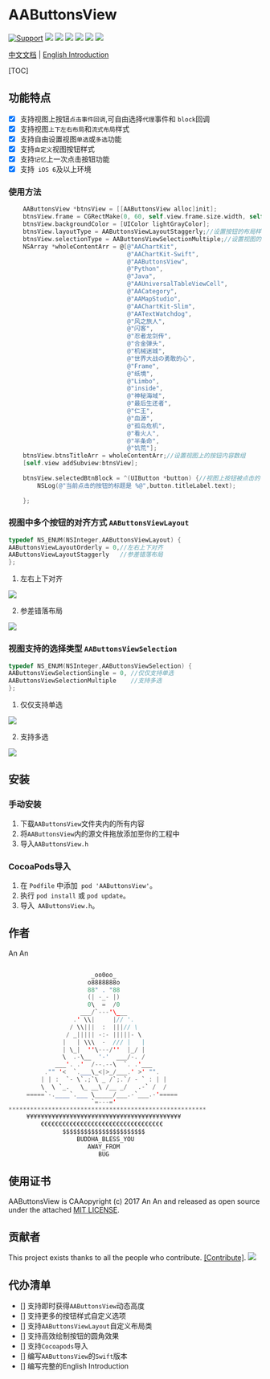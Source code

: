# AAButtonsView
[![Support](https://img.shields.io/badge/support-iOS%206%2B%20-blue.svg?style=flat)](https://www.apple.com/nl/ios/)
[![](https://img.shields.io/badge/license-MIT-brightgreen.svg)](https://github.com/AAChartModel/AAButtonsView/blob/master/LICENSE)
[![](https://img.shields.io/badge/language-OC-green.svg)](https://github.com/AAChartModel/AAButtonsView)
[![](https://img.shields.io/badge/support-Animation-yellow.svg)](https://github.com/AAChartModel/AAButtonsView)
[![](https://img.shields.io/badge/support-Swift-orange.svg)](https://github.com/AAChartModel/AAButtonsView-Swift)
[![](https://jaywcjlove.github.io/sb/lang/chinese.svg)](https://github.com/AAChartModel/AAButtonsView/blob/master/README-CHINESE.md)
[![](https://jaywcjlove.github.io/sb/lang/english.svg)](https://github.com/AAChartModel/AAButtonsView)

[中文文档](https://github.com/AAChartModel/AAButtonsView/blob/master/README-CHINESE.md)  |  [English Introduction](https://github.com/AAChartModel/AAButtonsView)

[TOC]

## 功能特点


- [x]  支持视图上按钮`点击事件回调`,可自由选择`代理`事件和 `block`回调
- [x]  支持视图`上下左右布局`和`流式布局`样式
- [x]  支持自由设置视图`单选`或`多选`功能
- [x]  支持`自定义`视图按钮样式
- [x]  支持`记忆`上一次点击按钮功能
- [x]  支持` iOS 6`及以上环境

### 使用方法
``` objective-c
    AAButtonsView *btnsView = [[AAButtonsView alloc]init];
    btnsView.frame = CGRectMake(0, 60, self.view.frame.size.width, self.view.frame.size.height-300);
    btnsView.backgroundColor = [UIColor lightGrayColor];
    btnsView.layoutType = AAButtonsViewLayoutStaggerly;//设置按钮的布局样式为流式布局
    btnsView.selectionType = AAButtonsViewSelectionMultiple;//设置视图的按钮是多选类型
    NSArray *wholeContentArr = @[@"AAChartKit",
                                 @"AAChartKit-Swift",
                                 @"AAButtonsView",
                                 @"Python",
                                 @"Java",
                                 @"AAUniversalTableViewCell",
                                 @"AACategory",
                                 @"AAMapStudio",
                                 @"AAChartKit-Slim",
                                 @"AATextWatchdog",
                                 @"风之旅人",
                                 @"闪客",
                                 @"忍者龙剑传",
                                 @"合金弹头",
                                 @"机械迷城",
                                 @"世界大战の勇敢的心",
                                 @"Frame",
                                 @"纸境",
                                 @"Limbo",
                                 @"inside",
                                 @"神秘海域",
                                 @"最后生还者",
                                 @"仁王",
                                 @"血源",
                                 @"孤岛危机",
                                 @"看火人",
                                 @"半条命",
                                 @"饥荒"];
    btnsView.btnsTitleArr = wholeContentArr;//设置视图上的按钮内容数组
    [self.view addSubview:btnsView];
    
    btnsView.selectedBtnBlock = ^(UIButton *button) {//视图上按钮被点击的 block 回调事件
        NSLog(@"当前点击的按钮的标题是 %@",button.titleLabel.text);
        
    };
```

### 视图中多个按钮的对齐方式 `AAButtonsViewLayout`

``` objective-c
typedef NS_ENUM(NSInteger,AAButtonsViewLayout) {
AAButtonsViewLayoutOrderly = 0,//左右上下对齐
AAButtonsViewLayoutStaggerly   //参差错落布局
};
```

1. 左右上下对齐

![](https://github.com/AAChartModel/loadHtmlCssJsDemo-master/blob/master/AAButtonsViewImageResource/上下左右对齐.png)

2. 参差错落布局

![](https://github.com/AAChartModel/loadHtmlCssJsDemo-master/blob/master/AAButtonsViewImageResource/参差错落样式.png)


### 视图支持的选择类型 `AAButtonsViewSelection`

``` objective-c
typedef NS_ENUM(NSInteger,AAButtonsViewSelection) {
AAButtonsViewSelectionSingle = 0, //仅仅支持单选
AAButtonsViewSelectionMultiple    //支持多选
};
```
1.  仅仅支持单选

![](https://github.com/AAChartModel/loadHtmlCssJsDemo-master/blob/master/AAButtonsViewImageResource/单选按钮.png)

2. 支持多选

![](https://github.com/AAChartModel/loadHtmlCssJsDemo-master/blob/master/AAButtonsViewImageResource/多选按钮.png)

## 安装
### 手动安装
1. 下载`AAButtonsView`文件夹内的所有内容
2. 将`AAButtonsView`内的源文件拖放添加至你的工程中
3. 导入`AAButtonsView.h`

### CocoaPods导入
1. 在 `Podfile` 中添加` pod 'AAButtonsView'`。
2. 执行 `pod install` 或 `pod update`。
3. 导入` AAButtonsView.h`。

## 作者
An An 
```java

                       _oo0oo_
                      o8888888o
                      88" . "88
                      (| -_- |)
                      0\  =  /0
                    ___/`---'\___
                  .' \\|     |// '.
                 / \\|||  :  |||// \
                / _||||| -:- |||||- \
               |   | \\\  -  /// |   |
               | \_|  ''\---/''  |_/ |
               \  .-\__  '-'  ___/-. /
             ___'. .'  /--.--\  `. .'___
          ."" '<  `.___\_<|>_/___.' >' "".
         | | :  `- \`.;`\ _ /`;.`/ - ` : | |
         \  \ `_.   \_ __\ /__ _/   .-` /  /
     =====`-.____`.___ \_____/___.-`___.-'=====
                       `=---='
*******************************************************
     ¥¥¥¥¥¥¥¥¥¥¥¥¥¥¥¥¥¥¥¥¥¥¥¥¥¥¥¥¥¥¥¥¥¥¥¥¥¥¥¥¥¥¥
         €€€€€€€€€€€€€€€€€€€€€€€€€€€€€€€€€€
               $$$$$$$$$$$$$$$$$$$$$$$  
                   BUDDHA_BLESS_YOU       
                      AWAY_FROM
                         BUG

```



## 使用证书

 AAButtonsView is CAAopyright (c) 2017 An An and released as open source under the attached [MIT LICENSE](https://github.com/AAChartModel/AAButtonsView/blob/master/LICENSE).

## 贡献者

This project exists thanks to all the people who contribute. [[Contribute]](https://github.com/onevcat/AAButtonsView/blob/master/CONTRIBUTING.md).
<a href="https://github.com/AAChartModel/AAButtonsView/graphs/contributors"><img src="https://opencollective.com/AAButtonsView/contributors.svg?width=890" /></a>

## 代办清单
- []  支持即时获得`AAButtonsView`动态高度
- []  支持更多的按钮样式自定义选项
- []  支持`AAButtonsViewLayout`自定义布局类
- []  支持高效绘制按钮的圆角效果
- []  支持`Cocoapods`导入
- []  编写`AAButtonsView`的`Swift`版本
- []  编写完整的English Introduction




